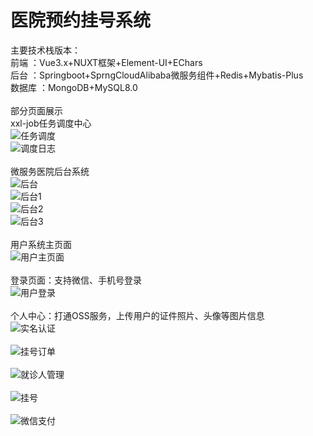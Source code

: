 # 医院预约挂号系统
主要技术栈版本：<br>
前端 ：Vue3.x+NUXT框架+Element-UI+EChars
<br>
后台 ：Springboot+SprngCloudAlibaba微服务组件+Redis+Mybatis-Plus
<br>
数据库 ：MongoDB+MySQL8.0
<br>
<br>
部分页面展示<br>
xxl-job任务调度中心<br>
![任务调度](https://user-images.githubusercontent.com/81365742/218898854-ebf25961-2411-43fb-bfd1-d7336a1c338d.png)
<br>
![调度日志](https://user-images.githubusercontent.com/81365742/218905817-095e80a1-f524-405e-b617-26df9bafd230.png)
<br>
<br>
微服务医院后台系统<br>
![后台](https://user-images.githubusercontent.com/81365742/218951474-a68f4e20-e80d-4ffd-90fb-68182c59cb8a.png)
<br>
![后台1](https://user-images.githubusercontent.com/81365742/218951611-39600417-beef-425a-ba3c-94444eb36663.png)
<br>
![后台2](https://user-images.githubusercontent.com/81365742/218951842-60ac674c-d940-4475-8370-761da1cf9b6c.png)
<br>
![后台3](https://user-images.githubusercontent.com/81365742/218952549-0dfcac14-6b65-4871-839c-0b5c8225abc2.png)
<br><br>
用户系统主页面<br>
![用户主页面](https://user-images.githubusercontent.com/81365742/218896184-97d4e6bc-b7d3-43b9-bdf0-0b5a178ffc1f.png)
<br>
<br>
登录页面：支持微信、手机号登录<br>
![用户登录](https://user-images.githubusercontent.com/81365742/218897214-0cfa29d6-ec7b-4c35-8ea4-fdd69902c6d0.png)
<br>
<br>
个人中心：打通OSS服务，上传用户的证件照片、头像等图片信息<br>
![实名认证](https://user-images.githubusercontent.com/81365742/218897896-a17a8e3f-1c07-49a2-bbc2-22f2ea65a6f0.png)
<br>
<br>
![挂号订单](https://user-images.githubusercontent.com/81365742/218897902-68c55fb9-7a34-4156-bc31-2102048d6112.png)
<br>
<br>
![就诊人管理](https://user-images.githubusercontent.com/81365742/218897909-31046308-5539-4b6b-a342-e26708e0ab61.png)
<br>
<br>
![挂号](https://user-images.githubusercontent.com/81365742/218898937-6cc30b61-6af4-4819-a626-1678effafe7e.png)
<br><br>
![微信支付](https://user-images.githubusercontent.com/81365742/218905572-7aeb5fef-e7ac-40e0-8706-bf9d3f8506a3.png)
<br><br>


